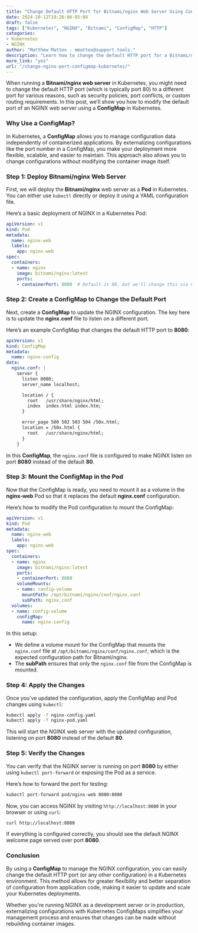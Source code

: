 ```yaml
---
title: "Change Default HTTP Port for Bitnami/nginx Web Server Using ConfigMap in Kubernetes"  
date: 2024-10-12T19:26:00-05:00  
draft: false  
tags: ["Kubernetes", "NGINX", "Bitnami", "ConfigMap", "HTTP"]  
categories:  
- Kubernetes  
- NGINX  
author: "Matthew Mattox - mmattox@support.tools."  
description: "Learn how to change the default HTTP port for a Bitnami/nginx web server by configuring it through a ConfigMap in Kubernetes."  
more_link: "yes"  
url: "/change-nginx-port-configmap-kubernetes/"  
---
```


When running a **Bitnami/nginx web server** in Kubernetes, you might need to change the default HTTP port (which is typically port 80) to a different port for various reasons, such as security policies, port conflicts, or custom routing requirements. In this post, we’ll show you how to modify the default port of an NGINX web server using a **ConfigMap** in Kubernetes.

<!--more-->

### Why Use a ConfigMap?

In Kubernetes, a **ConfigMap** allows you to manage configuration data independently of containerized applications. By externalizing configurations like the port number in a ConfigMap, you make your deployment more flexible, scalable, and easier to maintain. This approach also allows you to change configurations without modifying the container image itself.

### Step 1: Deploy Bitnami/nginx Web Server

First, we will deploy the **Bitnami/nginx** web server as a **Pod** in Kubernetes. You can either use `kubectl` directly or deploy it using a YAML configuration file.

Here’s a basic deployment of NGINX in a Kubernetes Pod:

```yaml
apiVersion: v1
kind: Pod
metadata:
  name: nginx-web
  labels:
    app: nginx-web
spec:
  containers:
  - name: nginx
    image: bitnami/nginx:latest
    ports:
    - containerPort: 8080  # Default is 80, but we'll change this via ConfigMap
```

### Step 2: Create a ConfigMap to Change the Default Port

Next, create a **ConfigMap** to update the NGINX configuration. The key here is to update the **nginx.conf** file to listen on a different port.

Here’s an example ConfigMap that changes the default HTTP port to **8080**:

```yaml
apiVersion: v1
kind: ConfigMap
metadata:
  name: nginx-config
data:
  nginx.conf: |
    server {
      listen 8080;
      server_name localhost;

      location / {
        root   /usr/share/nginx/html;
        index  index.html index.htm;
      }

      error_page 500 502 503 504 /50x.html;
      location = /50x.html {
        root   /usr/share/nginx/html;
      }
    }
```

In this **ConfigMap**, the `nginx.conf` file is configured to make NGINX listen on port **8080** instead of the default **80**.

### Step 3: Mount the ConfigMap in the Pod

Now that the ConfigMap is ready, you need to mount it as a volume in the **nginx-web** Pod so that it replaces the default **nginx.conf** configuration.

Here’s how to modify the Pod configuration to mount the ConfigMap:

```yaml
apiVersion: v1
kind: Pod
metadata:
  name: nginx-web
  labels:
    app: nginx-web
spec:
  containers:
  - name: nginx
    image: bitnami/nginx:latest
    ports:
    - containerPort: 8080
    volumeMounts:
    - name: config-volume
      mountPath: /opt/bitnami/nginx/conf/nginx.conf
      subPath: nginx.conf
  volumes:
  - name: config-volume
    configMap:
      name: nginx-config
```

In this setup:
- We define a volume mount for the ConfigMap that mounts the `nginx.conf` file at `/opt/bitnami/nginx/conf/nginx.conf`, which is the expected configuration path for Bitnami/nginx.
- The **subPath** ensures that only the `nginx.conf` file from the ConfigMap is mounted.

### Step 4: Apply the Changes

Once you’ve updated the configuration, apply the ConfigMap and Pod changes using `kubectl`:

```bash
kubectl apply -f nginx-config.yaml
kubectl apply -f nginx-pod.yaml
```

This will start the NGINX web server with the updated configuration, listening on port **8080** instead of the default **80**.

### Step 5: Verify the Changes

You can verify that the NGINX server is running on port **8080** by either using `kubectl port-forward` or exposing the Pod as a service.

Here’s how to forward the port for testing:

```bash
kubectl port-forward pod/nginx-web 8080:8080
```

Now, you can access NGINX by visiting `http://localhost:8080` in your browser or using `curl`:

```bash
curl http://localhost:8080
```

If everything is configured correctly, you should see the default NGINX welcome page served over port **8080**.

### Conclusion

By using a **ConfigMap** to manage the NGINX configuration, you can easily change the default HTTP port (or any other configuration) in a Kubernetes environment. This method allows for greater flexibility and better separation of configuration from application code, making it easier to update and scale your Kubernetes deployments.

Whether you're running NGINX as a development server or in production, externalizing configurations with Kubernetes ConfigMaps simplifies your management process and ensures that changes can be made without rebuilding container images.
